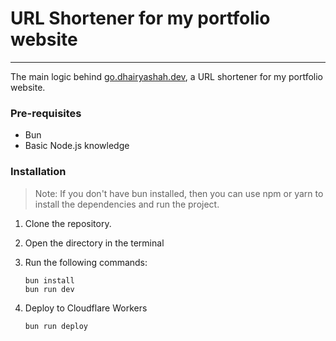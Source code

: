 # URL Shortener for my portfolio website
---

The main logic behind [go.dhairyashah.dev](https://go.dhairyashah.dev), a URL shortener for my portfolio website.

### Pre-requisites
- Bun
- Basic Node.js knowledge

### Installation
> Note: If you don't have bun installed, then you can use npm or yarn to install the dependencies and run the project.
1. Clone the repository.
2. Open the directory in the terminal
3. Run the following commands:

    ```
    bun install
    bun run dev
    ```
4. Deploy to Cloudflare Workers
    
    ```
    bun run deploy
    ```

